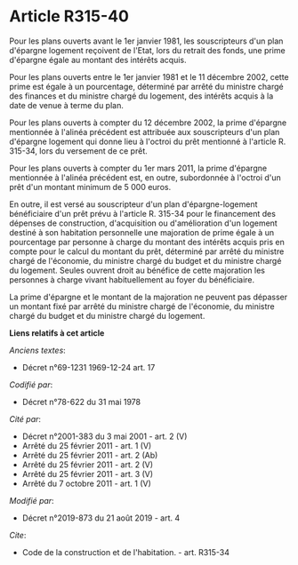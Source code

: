 # Article R315-40

Pour les plans ouverts avant le 1er janvier 1981, les souscripteurs d'un plan d'épargne logement reçoivent de l'Etat, lors du
retrait des fonds, une prime d'épargne égale au montant des intérêts acquis. 

Pour les plans ouverts entre le 1er janvier 1981 et le 11 décembre 2002, cette prime est égale à un pourcentage, déterminé
par arrêté du ministre chargé des finances et du ministre chargé du logement, des intérêts acquis à la date de venue à terme
du plan. 

Pour les plans ouverts à compter du 12 décembre 2002, la prime d'épargne mentionnée à l'alinéa précédent est attribuée aux
souscripteurs d'un plan d'épargne logement qui donne lieu à l'octroi du prêt mentionné à l'article R. 315-34, lors du
versement de ce prêt. 

Pour les plans ouverts à compter du 1er mars 2011, la prime d'épargne mentionnée à l'alinéa précédent est, en outre,
subordonnée à l'octroi d'un prêt d'un montant minimum de 5 000 euros. 

En outre, il est versé au souscripteur d'un plan d'épargne-logement bénéficiaire d'un prêt prévu à l'article R. 315-34 pour
le financement des dépenses de construction, d'acquisition ou d'amélioration d'un logement destiné à son habitation
personnelle une majoration de prime égale à un pourcentage par personne à charge du montant des intérêts acquis pris en
compte pour le calcul du montant du prêt, déterminé par arrêté du ministre chargé de l'économie, du ministre chargé du budget
et du ministre chargé du logement. Seules ouvrent droit au bénéfice de cette majoration les personnes à charge vivant
habituellement au foyer du bénéficiaire. 

La prime d'épargne et le montant de la majoration ne peuvent pas dépasser un montant fixé par arrêté du ministre chargé de
l'économie, du ministre chargé du budget et du ministre chargé du logement.

**Liens relatifs à cet article**

_Anciens textes_:

  - Décret n°69-1231 1969-12-24 art. 17

_Codifié par_:

  - Décret n°78-622 du 31 mai 1978

_Cité par_:

  - Décret n°2001-383 du 3 mai 2001 - art. 2 (V)
  - Arrêté du 25 février 2011 - art. 1 (V)
  - Arrêté du 25 février 2011 - art. 2 (Ab)
  - Arrêté du 25 février 2011 - art. 2 (V)
  - Arrêté du 25 février 2011 - art. 3 (V)
  - Arrêté du 7 octobre 2011 - art. 1 (V)

_Modifié par_:

  - Décret n°2019-873 du 21 août 2019 - art. 4

_Cite_:

  - Code de la construction et de l'habitation. - art. R315-34
